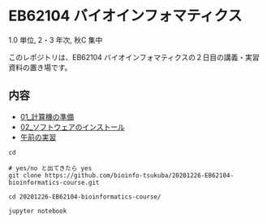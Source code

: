 # EB62104 バイオインフォマティクス
1.0 単位, 2・3 年次, 秋C 集中

このレポジトリは、EB62104 バイオインフォマティクスの２日目の講義・実習資料の置き場です。

## 内容

- [01_計算機の準備](01_計算機の準備.md)
- [02_ソフトウェアのインストール](02_ソフトウェアのインストール.md)
- [午前の実習](tutorial)


```
cd

# yes/no と出てきたら yes
git clone https://github.com/bioinfo-tsukuba/20201226-EB62104-bioinformatics-course.git

cd 20201226-EB62104-bioinformatics-course/

jupyter notebook
```
